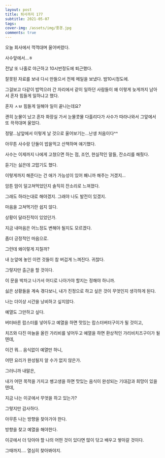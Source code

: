 ```yaml
---
layout: post
title: 퇴사까지 177
subtitle: 2021-05-07
tags:
cover-img: /assets/img/풍경.jpg
comments: true
---
```


오늘 회사에서 꺽꺽대며 울어버렸다.

사수앞에서...ㅎ

전날 또 나홀로 야근하고 10시반정도에 퇴근했다.

잘못된 자료를 보내 다시 만들으서 전체 메일을 보냈다. 밤10시정도에.

그걸보고 다같이 밥먹으러 간 자리에서 같이 일하던 사람들이 왜 이렇게 늦게까지 남아서 혼자 힘들게 일하냐고 했다.

혼자 ㅅㅂ 힘들게 일해야 일이 끝나는데요?

괜히 눈물이 났고 혼자 화장실 가서 눈물콧물 다흘리다가 사수가 따라나와서 그앞에서 또 끅끅대며 울었다.

정말...남앞에서 이렇게 날 것으로 울어보기는...난생 처음이다^^

아무튼 사수랑 단둘이 밥을먹고 산책하며 얘기했다.

사수는 이제까지 나에게 고쳤으면 하는 점, 조언, 현실적인 말들, 잔소리를 해줬다.

듣기는 싫은데 고맙기도 했다.

이렇게까지 해준다는 건 애가 가능성이 있어 봬니까 해주는 거겠지...

암튼 맘이 덜고쳐먹었던지 솔직히 잔소리로 느껴졌다.

그래도 하라는대로 해야겠지. 그래야 나도 발전이 있겠지.

마음을 고쳐먹기란 쉽지 않다.

상황이 달라진적이 있었던가.

지금 내마음은 어느정도 변해야 될지도 모르겠다.

좀더 긍정적인 마음으로.

그런데 왜이렇게 지칠까?

내 눈앞에 놓인 이런 것들이 참 버겁게 느껴진다. 귀찮다.

그렇지만 출근을 할 것이다.

이 문을 박차고 나가서 어디로 나아가야 할지는 정해야 하니까.

싫은 상황들을 계속 겪다보니, 내가 진정으로 하고 싶은 것이 무엇인지 생각하게 된다.

나는 더이상 시간을 낭비하고 싶지않다.

예열도 그만하고 싶다.

버터바른 랍스터를 넣어두고 예열을 하면 맛있는 랍스터버터구이가 될 것이고,

치즈와 다진 마늘을 올린 가리비를 넣어두고 예열을 하면 환상적인 가리비치즈구이가 될 텐데,

이건 뭐... 음식없이 예열만 하니,

어떤 요리가 완성될지 알 수가 없지 않은가.

그러니까 내말은,

내가 어떤 목적을 가지고 쌩고생을 하면 맛있는 음식이 완성되는 기대감과 희망이 있을텐데,

지금 나는 이곳에서 무엇을 하고 있는가?

그렇지만 감사하다.

아무튼 나는 방향을 찾아가야 한다.

방향을 찾고 예열을 해야한다.

이곳에서 더 닦아야 할 나의 어떤 것이 있다면 많이 닦고 배우고 쌓아갈 것이다.

그때까지.... 열심히 찾아봐야지.
